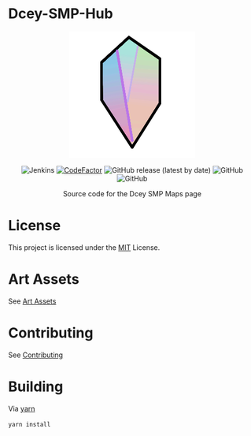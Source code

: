 # Dcey-SMP-Hub
<div align=center>
<img src="assets/Dcey SMP Logo V4 Release (256 Resize).png">

<img alt="Jenkins" src="https://img.shields.io/jenkins/build?jobUrl=http%3A%2F%2Fdcey.net%3A8080%2Fjob%2FDcey-SMP-Hub%2F&label=Jenkins%20CI&logo=jenkins&logoColor=white"> <a href="https://www.codefactor.io/repository/github/no767/dcey-smp-hub"><img src="https://www.codefactor.io/repository/github/no767/dcey-smp-hub/badge" alt="CodeFactor" /></a> <img alt="GitHub release (latest by date)" src="https://img.shields.io/github/v/release/No767/Dcey-SMP-Hub?label=Release&logo=github"> <img alt="GitHub" src="https://img.shields.io/github/license/No767/Dcey-SMP-Hub"> <img alt="GitHub" src="https://img.shields.io/github/license/No767/Dcey-SMP-Hub?label=License&logo=github">

Source code for the Dcey SMP Maps page

<div align=left>

# License
This project is licensed under the [MIT](https://github.com/No767/Dcey-SMP-Hub/blob/master/LICENSE) License. 

# Art Assets
See [Art Assets](https://github.com/No767/Dcey-SMP-Hub/blob/master/Art%20Assets.md)

# Contributing 
See [Contributing](https://github.com/No767/Dcey-SMP-Hub/blob/master/contributing.md)
  
# Building
Via [yarn](https://yarnpkg.com/)

`yarn install` 
